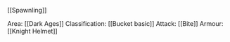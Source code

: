 [[Spawnling]]

Area: [[Dark Ages]]
Classification: [[Bucket basic]]
Attack: [[Bite]]
Armour: [[Knight Helmet]]